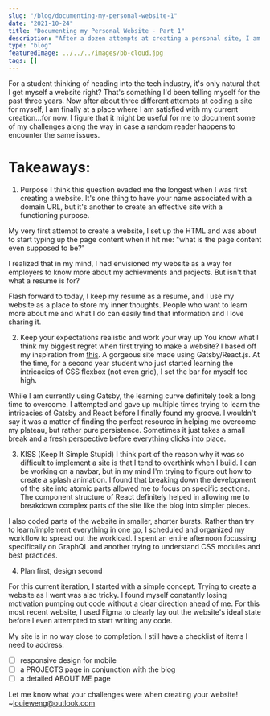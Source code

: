```yaml
---
slug: "/blog/documenting-my-personal-website-1"
date: "2021-10-24"
title: "Documenting my Personal Website - Part 1"
description: "After a dozen attempts at creating a personal site, I am finally happy with my current creation. Follow along with my process from ideation, design, to implementation of my website."
type: "blog"
featuredImage: ../../../images/bb-cloud.jpg
tags: []
---
```

For a student thinking of heading into the tech industry, it's only natural that I get myself a website right? That's something I'd been telling myself for the past three years. Now after about three different attempts at coding a site for myself, I am finally at a place where I am satisfied with my current creation...for now. I figure that it might be useful for me to document some of my challenges along the way in case a random reader happens to encounter the same issues. 

# Takeaways:
1. Purpose
I think this question evaded me the longest when I was first creating a website. It's one thing to have your name associated with a domain URL, but it's another to create an effective site with a functioning purpose. 

My very first attempt to create a website, I set up the HTML and was about to start typing up the page content when it hit me: "what is the page content even supposed to be?" 

I realized that in my mind, I had envisioned my website as a way for employers to know more about my achievments and projects. But isn't that what a resume is for? 

Flash forward to today, I keep my resume as a resume, and I use my website as a place to store my inner thoughts. People who want to learn more about me and what I do can easily find that information and I love sharing it. 

2. Keep your expectations realistic and work your way up
You know what I think my biggest regret when first trying to make a website? I based off my inspiration from [this](https://brittanychiang.com). A gorgeous site made using Gatsby/React.js. At the time, for a second year student who just started learning the intricacies of CSS flexbox (not even grid), I set the bar for myself too high. 

While I am currently using Gatsby, the learning curve definitely took a long time to overcome. I attempted and gave up multiple times trying to learn the intricacies of Gatsby and React before I finally found my groove. I wouldn't say it was a matter of finding the perfect resource in helping me overcome my plateau, but rather pure persistence. Sometimes it just takes a small break and a fresh perspective before everything clicks into place. 

3. KISS (Keep It Simple Stupid)
I think part of the reason why it was so difficult to implement a site is that I tend to overthink when I build. I can be working on a navbar, but in my mind I'm trying to figure out how to create a splash animation. I found that breaking down the development of the site into atomic parts allowed me to focus on specific sections. The component structure of React definitely helped in allowing me to breakdown complex parts of the site like the blog into simpler pieces. 

I also coded parts of the website in smaller, shorter bursts. Rather than try to learn/implement everything in one go, I scheduled and organized my workflow to spread out the workload. I spent an entire afternoon focussing specifically on GraphQL and another trying to understand CSS modules and best practices. 

4. Plan first, design second

 For this current iteration, I started with a simple concept. Trying to create a website as I went was also tricky. I found myself constantly losing motivation pumping out code without a clear direction ahead of me. For this most recent website, I used Figma to clearly lay out the website's ideal state before I even attempted to start writing any code. 

My site is in no way close to completion. I still have a checklist of items I need to address:
- [ ] responsive design for mobile
- [ ] a PROJECTS page in conjunction with the blog
- [ ] a detailed ABOUT ME page

Let me know what your challenges were when creating your website! ~[louieweng@outlook.com](louieweng@outlook.com)